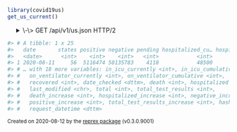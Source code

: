 ``` r
library(covid19us)
get_us_current()
```

<details style="margin-bottom:10px;margin-left:20px">

<summary>
\-\> GET /api/v1/us.json HTTP/2
</summary>

<pre>
-> GET /api/v1/us.json HTTP/2
-> Host: covidtracking.com
-> User-Agent: libcurl/7.64.1 r-curl/4.3 httr/1.4.2
-> Accept-Encoding: deflate, gzip
-> Accept: application/json, text/xml, application/xml, */*
-> 
<- HTTP/2 200 
<- accept-ranges: bytes
<- access-control-allow-origin: *
<- cache-control: max-age=600
<- content-encoding: gzip
<- content-length: 341
<- content-type: application/json; charset=utf-8
<- date: Wed, 12 Aug 2020 19:12:26 GMT
<- last-modified: Wed, 12 Aug 2020 18:21:43 GMT
<- server: Netlify
<- strict-transport-security: max-age=31556952
<- x-github-request-id: 232A:7DD7:E1E1D:11720B:5F34336E
<- x-origin-cache: HIT
<- x-proxy-cache: MISS
<- age: 504
<- etag: W/"5f343337-278"
<- expires: Wed, 12 Aug 2020 18:32:39 GMT
<- via: 1.1 varnish
<- x-cache: HIT
<- x-cache-hits: 7
<- x-fastly-request-id: 21bf4670e9362520cbfae1f8a94fac12603c1e48
<- x-served-by: cache-ewr18152-EWR
<- x-timer: S1597259546.222128,VS0,VE0
<- vary: Accept-Encoding
<- x-nf-request-id: 020a774c-ef7a-4336-b4ab-44d548a7ee89-2402091
<- 
</pre>

</details>

``` r
#> # A tibble: 1 x 25
#>   date       states positive negative pending hospitalized_cu… hospitalized_cu…
#>   <date>      <int>    <int>    <int>   <int>            <int>            <int>
#> 1 2020-08-11     56  5116474 58135783    4118            48500           337062
#> # … with 18 more variables: in_icu_currently <int>, in_icu_cumulative <int>,
#> #   on_ventilator_currently <int>, on_ventilator_cumulative <int>,
#> #   recovered <int>, date_checked <dttm>, death <int>, hospitalized <int>,
#> #   last_modified <chr>, total <int>, total_test_results <int>,
#> #   death_increase <int>, hospitalized_increase <int>, negative_increase <int>,
#> #   positive_increase <int>, total_test_results_increase <int>, hash <chr>,
#> #   request_datetime <dttm>
```

<sup>Created on 2020-08-12 by the [reprex package](https://reprex.tidyverse.org) (v0.3.0.9001)</sup>

